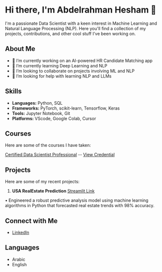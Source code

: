# Hi there, I'm Abdelrahman Hesham 👋


I'm a passionate Data Scientist with a keen interest in Machine Learning and Natural Language Processing (NLP). Here you'll find a collection of my projects, contributions, and other cool stuff I've been working on.

## About Me

- 🔭 I’m currently working on an AI-powered HR Candidate Matching app
- 🌱 I’m currently learning Deep Learning and NLP
- 👯 I’m looking to collaborate on projects involving ML and NLP
- 🤔 I’m looking for help with learning NLP and LLMs


## Skills

- **Languages:** Python, SQL
- **Frameworks:** PyTorch, scikit-learn, Tensorflow, Keras
- **Tools:** Jupyter Notebook, Git
- **Platforms:** VScode, Google Colab, Cursor

## Courses
Here are some of the courses I have taken:

[Certified Data Scientist Professional](https://www.epsiloneg.com/course/cdsp/) -- [View Credential](https://epsilonaii.org/wp-content/uploads/2023/12/101027-23-EG-Abdelrahman-Hesham-Attia-Ibrahim.pdf)

## Projects

Here are some of my recent projects:

1. **USA RealEstate Prediction** 
 [Streamlit Link](https://usarealestate-ktny4aginhcewkafptfzzw.streamlit.app/)

 • Engineered a robust predictive analysis model using machine learning algorithms in Python that forecasted real estate 
trends with 98% accuracy.

## Connect with Me

- [LinkedIn](https://www.linkedin.com/in/abdelrahman-ibrahim-%F0%9F%87%B5%F0%9F%87%B8-787712217/)


## Languages

- Arabic
- English
